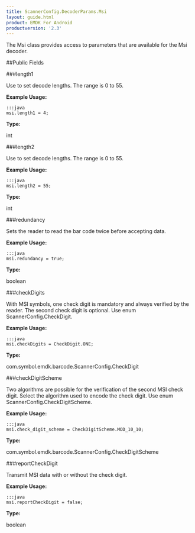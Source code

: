 ```yaml
---
title: ScannerConfig.DecoderParams.Msi
layout: guide.html
product: EMDK For Android
productversion: '2.3'
---
```


The Msi class provides access to parameters that are available for
 the Msi decoder.

##Public Fields

###length1

Use to set decode lengths. The range is 0 to 55.

 

**Example Usage:**
	
	:::java	
	msi.length1 = 4;


**Type:**

int

###length2

Use to set decode lengths. The range is 0 to 55.

 

**Example Usage:**
	
	:::java	
	msi.length2 = 55;


**Type:**

int

###redundancy

Sets the reader to read the bar code twice before accepting data.

 

**Example Usage:**
	
	:::java	
	msi.redundancy = true;


**Type:**

boolean

###checkDigits

With MSI symbols, one check digit is mandatory and always
 verified by the reader. The second check digit is optional. Use
 enum  ScannerConfig.CheckDigit.

 

**Example Usage:**
	
	:::java	
	msi.checkDigits = CheckDigit.ONE;


**Type:**

com.symbol.emdk.barcode.ScannerConfig.CheckDigit

###checkDigitScheme

Two algorithms are possible for the verification of the second
 MSI check digit. Select the algorithm used to encode the check
 digit. Use enum  ScannerConfig.CheckDigitScheme.

 

**Example Usage:**
	
	:::java	
	msi.check_digit_scheme = CheckDigitScheme.MOD_10_10;


**Type:**

com.symbol.emdk.barcode.ScannerConfig.CheckDigitScheme

###reportCheckDigit

Transmit MSI data with or without the check digit.

 

**Example Usage:**
	
	:::java	
	msi.reportCheckDigit = false;


**Type:**

boolean










